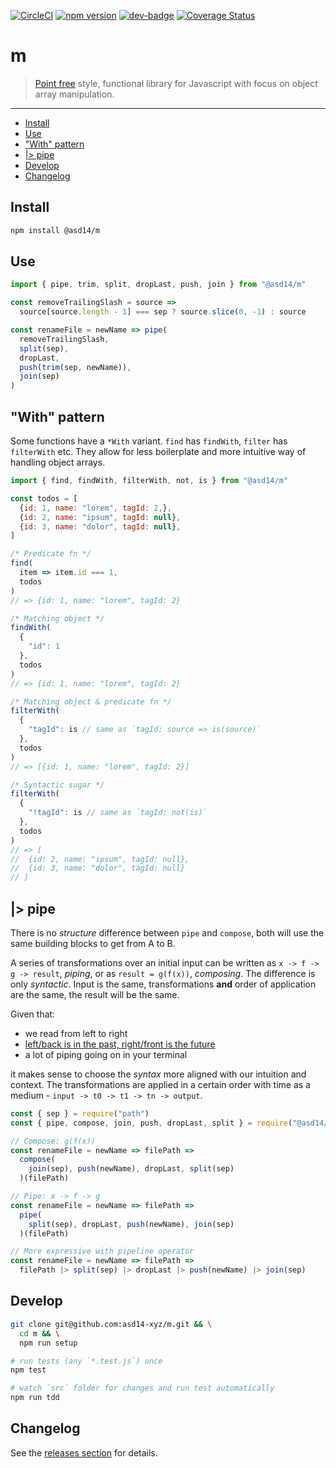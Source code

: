 <!-- markdownlint-disable first-line-h1 line-length -->

[![CircleCI](https://circleci.com/gh/asd-xiv/m.svg?style=svg)](https://circleci.com/gh/asd-xiv/m)
[![npm version](https://badge.fury.io/js/%40asd14%2Fm.svg)](https://badge.fury.io/js/%40asd14%2Fm)
[![dev-badge](https://david-dm.org/asd14-xyz/m.svg)](https://david-dm.org/asd14-xyz/m)
[![Coverage Status](https://coveralls.io/repos/github/asd-xiv/m/badge.svg)](https://coveralls.io/github/asd-xiv/m)

# m

> [Point free](https://en.wikipedia.org/wiki/Tacit_programming) style, functional library for Javascript with focus on object array manipulation.

---

<!-- vim-markdown-toc GFM -->

* [Install](#install)
* [Use](#use)
* ["With" pattern](#with-pattern)
* [|> pipe](#-pipe)
* [Develop](#develop)
* [Changelog](#changelog)

<!-- vim-markdown-toc -->

## Install

```bash
npm install @asd14/m
```

## Use

```js
import { pipe, trim, split, dropLast, push, join } from "@asd14/m"

const removeTrailingSlash = source =>
  source[source.length - 1] === sep ? source.slice(0, -1) : source

const renameFile = newName => pipe(
  removeTrailingSlash,
  split(sep),
  dropLast,
  push(trim(sep, newName)),
  join(sep)
)
```

## "With" pattern

Some functions have a `*With` variant. `find` has `findWith`, `filter` has `filterWith` etc. They allow for less boilerplate and more intuitive way of handling object arrays.

```js
import { find, findWith, filterWith, not, is } from "@asd14/m"

const todos = [
  {id: 1, name: "lorem", tagId: 2,},
  {id: 2, name: "ipsum", tagId: null},
  {id: 3, name: "dolor", tagId: null},
]
```

```js
/* Predicate fn */
find(
  item => item.id === 1,
  todos
)
// => {id: 1, name: "lorem", tagId: 2}

/* Matching object */
findWith(
  {
    "id": 1
  },
  todos
)
// => {id: 1, name: "lorem", tagId: 2}

/* Matching object & predicate fn */
filterWith(
  {
    "tagId": is // same as `tagId: source => is(source)`
  },
  todos
)
// => [{id: 1, name: "lorem", tagId: 2}]

/* Syntactic sugar */
filterWith(
  {
    "!tagId": is // same as `tagId: not(is)`
  },
  todos
)
// => [
//  {id: 2, name: "ipsum", tagId: null},
//  {id: 3, name: "dolor", tagId: null}
// ]
```

## |> pipe

There is no _structure_ difference between `pipe` and `compose`, both will use the same building blocks to get from A to B.

A series of transformations over an initial input can be written as `x -> f -> g -> result`, _piping_, or as `result = g(f(x))`, _composing_. The difference is only _syntactic_. Input is the same, transformations **and** order of application are the same, the result will be the same.

Given that:

* we read from left to right
* [left/back is in the past, right/front is the future](https://medium.com/@cwodtke/the-intuitive-and-the-unlearnable-cccffd9a762)
* a lot of piping going on in your terminal

it makes sense to choose the _syntax_ more aligned with our intuition and context. The transformations are applied in a certain order with time as a medium - `input -> t0 -> t1 -> tn -> output`.

```js
const { sep } = require("path")
const { pipe, compose, join, push, dropLast, split } = require("@asd14/m")

// Compose: g(f(x))
const renameFile = newName => filePath =>
  compose(
    join(sep), push(newName), dropLast, split(sep)
  )(filePath)

// Pipe: x -> f -> g
const renameFile = newName => filePath =>
  pipe(
    split(sep), dropLast, push(newName), join(sep)
  )(filePath)

// More expressive with pipeline operator
const renameFile = newName => filePath =>
  filePath |> split(sep) |> dropLast |> push(newName) |> join(sep)
```

## Develop

```bash
git clone git@github.com:asd14-xyz/m.git && \
  cd m && \
  npm run setup

# run tests (any `*.test.js`) once
npm test

# watch `src` folder for changes and run test automatically
npm run tdd
```

## Changelog

See the [releases section](https://github.com/asd14-xyz/m/releases) for details.
